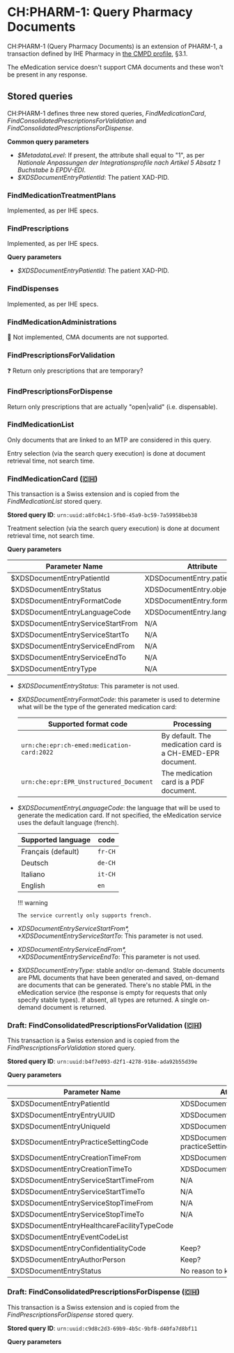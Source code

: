 # CH:PHARM-1: Query Pharmacy Documents

CH:PHARM-1 (Query Pharmacy Documents) is an extension of PHARM-1, a transaction defined by IHE Pharmacy in [the CMPD profile](https://www.ihe.net/uploadedFiles/Documents/Pharmacy/IHE_Pharmacy_Suppl_CMPD.pdf), §3.1.

The eMedication service doesn't support CMA documents and these won't be present in any response.

## Stored queries

CH:PHARM-1 defines three new stored queries, _FindMedicationCard_, _FindConsolidatedPrescriptionsForValidation_ and _FindConsolidatedPrescriptionsForDispense_.

**Common query parameters**

* *$MetadataLevel*: If present, the attribute shall equal to "1", as per *Nationale Anpassungen der Integrationsprofile nach Artikel 5 Absatz 1 Buchstabe b EPDV-EDI*.
* *$XDSDocumentEntryPatientId*: The patient XAD-PID.

### FindMedicationTreatmentPlans

Implemented, as per IHE specs.

### FindPrescriptions

Implemented, as per IHE specs.

**Query parameters**

* *$XDSDocumentEntryPatientId*: The patient XAD-PID.

### FindDispenses

Implemented, as per IHE specs.

### FindMedicationAdministrations

🚫 Not implemented, CMA documents are not supported.

### FindPrescriptionsForValidation

❓ Return only prescriptions that are temporary?

### FindPrescriptionsForDispense

Return only prescriptions that are actually "open|valid" (i.e. dispensable).

### FindMedicationList

Only documents that are linked to an MTP are considered in this query.

Entry selection (via the search query execution) is done at document retrieval time, not search time.

### FindMedicationCard (🇨🇭)

This transaction is a Swiss extension and is copied from the _FindMedicationList_ stored query.

**Stored query ID**: `urn:uuid:a8fc04c1-5fb0-45a9-bc59-7a59958beb38`

Treatment selection (via the search query execution) is done at document retrieval time, not search time.

**Query parameters**

  | Parameter Name                    | Attribute                     | Opt | Mult |
  | --------------------------------- | ----------------------------- | --- | ---- |
  | $XDSDocumentEntryPatientId        | XDSDocumentEntry.patientId    | R   | --   |
  | $XDSDocumentEntryStatus           | XDSDocumentEntry.objectType   | R   | M    |
  | $XDSDocumentEntryFormatCode       | XDSDocumentEntry.formatCode   | O   | --   |
  | $XDSDocumentEntryLanguageCode     | XDSDocumentEntry.languageCode | O   | --   |
  | $XDSDocumentEntryServiceStartFrom | N/A                           | O   | --   |
  | $XDSDocumentEntryServiceStartTo   | N/A                           | O   | --   |
  | $XDSDocumentEntryServiceEndFrom   | N/A                           | O   | --   |
  | $XDSDocumentEntryServiceEndTo     | N/A                           | O   | --   |
  | $XDSDocumentEntryType             | N/A                           | O   | M    |


  * *$XDSDocumentEntryStatus*: This parameter is not used.
  * *$XDSDocumentEntryFormatCode*: this parameter is used to determine what will be the type of the generated medication card:

    | Supported format code                      | Processing                                                 |
    | ------------------------------------------ | ---------------------------------------------------------- |
    | `urn:che:epr:ch-emed:medication-card:2022` | By default. The medication card is a CH-EMED-EPR document. |
    | `urn:che:epr:EPR_Unstructured_Document`    | The medication card is a PDF document.                     |


  * *$XDSDocumentEntryLanguageCode*: the language that will be used to generate the medication card. If not specified, the eMedication service uses the default language (french).

    | Supported language | code    |
    | ------------------ | ------- |
    | Français (default) | `fr-CH` |
    | Deutsch            | `de-CH` |
    | Italiano           | `it-CH` |
    | English            | `en`    |

    !!! warning

        The service currently only supports french.

  * *$XDSDocumentEntryServiceStartFrom*, *$XDSDocumentEntryServiceStartTo*: This parameter is not used.
  * *$XDSDocumentEntryServiceEndFrom*, *$XDSDocumentEntryServiceEndTo*: This parameter is not used.
  * *$XDSDocumentEntryType*: stable and/or on-demand. Stable documents are PML documents that have been generated and saved, on-demand are documents that can be generated. There's no stable PML in the eMedication service (the response is empty for requests that only specify stable types). If absent, all types are returned. A single on-demand document is returned.

### Draft: FindConsolidatedPrescriptionsForValidation (🇨🇭)

  This transaction is a Swiss extension and is copied from the _FindPrescriptionsForValidation_ stored query.

  **Stored query ID**: `urn:uuid:b4f7e093-d2f1-4278-918e-ada92b55d39e`

  **Query parameters**
  
  | Parameter Name                              | Attribute                             | Opt | Mult |
  | ------------------------------------------- | ------------------------------------- | --- | ---- |
  | $XDSDocumentEntryPatientId                  | XDSDocumentEntry.patientId            | R   | --   |
  | $XDSDocumentEntryEntryUUID                  | XDSDocumentEntry.entryUUID            | O   | M    |
  | $XDSDocumentEntryUniqueId                   | XDSDocumentEntry.uniqueId             | O   | M    |
  | $XDSDocumentEntryPracticeSettingCode        | XDSDocumentEntry. practiceSettingCode | O   | M    |
  | $XDSDocumentEntryCreationTimeFrom           | XDSDocumentEntry.creationTime         | O   | --   |
  | $XDSDocumentEntryCreationTimeTo             | XDSDocumentEntry.creationTime         | O   | --   |
  | $XDSDocumentEntryServiceStartTimeFrom       | N/A                                   | O   | --   |
  | $XDSDocumentEntryServiceStartTimeTo         | N/A                                   | O   | --   |
  | $XDSDocumentEntryServiceStopTimeFrom        | N/A                                   | O   | --   |
  | $XDSDocumentEntryServiceStopTimeTo          | N/A                                   | O   | --   |
  | $XDSDocumentEntryHealthcareFacilityTypeCode |                                       | O   | M    |
  | $XDSDocumentEntryEventCodeList              |                                       | O   | M    |
  | $XDSDocumentEntryConfidentialityCode        | Keep?                                 | O   | M    |
  | $XDSDocumentEntryAuthorPerson               | Keep?                                 | O   | M    |
  | $XDSDocumentEntryStatus                     | No reason to keep it                  | O   | M    |

### Draft: FindConsolidatedPrescriptionsForDispense (🇨🇭)

  This transaction is a Swiss extension and is copied from the _FindPrescriptionsForDispense_ stored query.

  **Stored query ID**: `urn:uuid:c9d8c2d3-69b9-4b5c-9bf8-d40fa7d8bf11`

  **Query parameters**
  